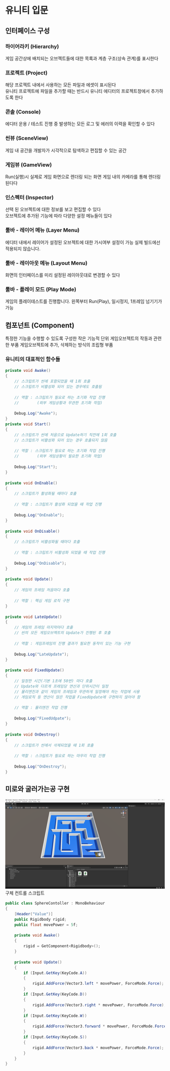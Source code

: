 # 유니티 입문
## 인터페이스 구성
### 하이어라키 (Hierarchy)
게임 공간상에 배치되는 오브젝트들에 대한 목록과 계층 구조(상속 관계)를 표시한다
### 프로젝트 (Project)
해당 프로젝트 내에서 사용하는 모든 파일과 에셋이 표시된다  
유니티 프로젝트에 파일을 추가할 때는 반드시 유니티 에디터의 프로젝트창에서 추가하도록 한다
### 콘솔 (Console)
에디터 운용 / 테스트 진행 중 발생하는 모든 로그 및 에러의 이력을 확인할 수 있다
### 씬뷰 (SceneView)
게임 내 공간을 개발자가 시각적으로 탐색하고 편집할 수 있는 공간
### 게임뷰 (GameView)
Run(실행)시 실제로 게임 화면으로 렌더링 되는 화면
게임 내의 카메라를 통해 렌더링 된다다
### 인스펙터 (Inspector)
선택 된 오브젝트에 대한 정보를 보고 편집할 수 있다  
오브젝트에 추가된 기능에 따라 다양한 설정 메뉴들이 있다
### 툴바 - 레이어 메뉴 (Layer Menu)
에디터 내에서 레이어가 설정된 오브젝트에 대한 가시여부 설정이 가능
실제 빌드에선 적용되지 않습니다.
### 툴바 - 레이아웃 메뉴 (Layout Menu)
화면의 인터페이스를 미리 설정된 레이아웃대로 변경할 수 있다
### 툴바 - 플레이 모드 (Play Mode)
게임의 플레이테스트를 진행합니다.
왼쪽부터 Run(Play), 일시정지, 1프레임 넘기기가 가능
## 컴포넌트 (Component)
특정한 기능을 수행할 수 있도록 구성한 작은 기능적 단위
게임오브젝트의 작동과 관련한 부품
게임오브젝트에 추가, 삭제하는 방식의 조립형 부품
### 유니티의 대표적인 함수들
```cs
private void Awake()
{
    // 스크립트가 씬에 포함되었을 때 1회 호출
    // 스크립트가 비활성화 되어 있는 경우에도 호출됨

    // 역할 : 스크립트가 필요로 하는 초기화 작업 진행
    //        (외부 게임상황과 무관한 초기화 작업)

    Debug.Log("Awake");
}
private void Start()
{
    // 스크립트가 씬에 처음으로 Update하기 직전에 1회 호출
    // 스크립트가 비활성화 되어 있는 경우 호출되지 않음

    // 역할 : 스크립트가 필요로 하는 초기화 작업 진행
    //        (외부 게임상황이 필요한 초기화 작업)

    Debug.Log("Start");
}

private void OnEnable()
{
    // 스크립트가 활성화될 때마다 호출

    // 역할 : 스크립트가 활성화 되었을 때 작업 진행

    Debug.Log("OnEnable");
}

private void OnDisable()
{
    // 스크립트가 비활성화될 때마다 호출

    // 역할 : 스크립트가 비활성화 되었을 때 작업 진행

    Debug.Log("OnDisable");
}

private void Update()
{
    // 게임의 프레임 처음마다 호출

    // 역할 : 핵심 게임 로직 구현
}

private void LateUpdate()
{
    // 게임의 프레임 마지막마다 호출
    // 씬의 모든 게임오브젝트의 Update가 진행된 후 호출

    // 역할 : 게임프레임의 진행 결과가 필요한 동작이 있는 기능 구현

    Debug.Log("LateUpdate");
}

private void FixedUpdate()
{
    // 일정한 시간(기본 1초에 50번) 마다 호출
    // Update와 다르게 프레임당 연산과 단위시간이 일정
    // 물리엔진과 같이 게임의 프레임과 무관하게 일정해야 하는 작업에 사용
    // 게임로직 등 연산이 많은 작업을 FixedUpdate에 구현하지 않아야 함

    // 역할 : 물리엔진 작업 진행

    Debug.Log("FixedUdpate");
}

private void OnDestroy()
{
    // 스크립트가 씬에서 삭제되었을 때 1회 호출

    // 역할 : 스크립트가 필요로 하는 마무리 작업 진행

    Debug.Log("OnDestroy");
}
```
## 미로와 굴러가는공 구현
![alt text](image-3.png)
구체 컨트롤 스크립트
```cs
public class SphereContoller : MonoBehaviour
{
    [Header("Value")]
    public Rigidbody rigid;
    public float movePower = 5f;

    private void Awake()
    {
        rigid = GetComponent<Rigidbody>();
    }

    private void Update()
    {
        if (Input.GetKey(KeyCode.A))
        {
            rigid.AddForce(Vector3.left * movePower, ForceMode.Force);
        }
        if (Input.GetKey(KeyCode.D))
        {
            rigid.AddForce(Vector3.right * movePower, ForceMode.Force);
        }
        if (Input.GetKey(KeyCode.W))
        {
            rigid.AddForce(Vector3.forward * movePower, ForceMode.Force);
        }
        if (Input.GetKey(KeyCode.S))
        {
            rigid.AddForce(Vector3.back * movePower, ForceMode.Force);
        }
    }
}
```